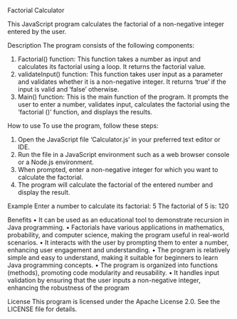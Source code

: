 Factorial Calculator

This JavaScript program calculates the factorial of a non-negative integer entered by the user. 

Description
The program consists of the following components: 
1.	Factorial() function: This function takes a number as input and calculates its factorial using a loop. It returns the factorial value. 
2.	validateInput() function: This function takes user input as a parameter and validates whether it is a non-negative integer. It returns ‘true’ if the input is valid and ‘false’ otherwise. 
3.	Main() function: This is the main function of the program. It prompts the user to enter a number, validates input, calculates the factorial using the ‘factorial ()’ function, and displays the results. 

How to use
To use the program, follow these steps:

1. Open the JavaScript file ‘Calculator.js’ in your preferred text editor or IDE. 
2. Run the file in a JavaScript environment such as a web browser console or a Node.js environment.
3. When prompted, enter a non-negative integer for which you want to calculate the factorial. 
4. The program will calculate the factorial of the entered number and display the result. 

Example
Enter a number to calculate its factorial: 5
The factorial of 5 is: 120

Benefits 
•	It can be used as an educational tool to demonstrate recursion in Java programming.
•	Factorials have various applications in mathematics, probability, and computer science, making the program useful in real-world scenarios.
•	It interacts with the user by prompting them to enter a number, enhancing user engagement and understanding.
•	The program is relatively simple and easy to understand, making it suitable for beginners to learn Java programming concepts.
•	The program is organized into functions (methods), promoting code modularity and reusability.
•	It handles input validation by ensuring that the user inputs a non-negative integer, enhancing the robustness of the program

License
This program is licensed under the Apache License 2.0. See the LICENSE file for details.
